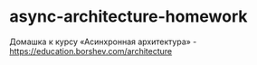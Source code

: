 # async-architecture-homework
Домашка к курсу «Асинхронная архитектура» - https://education.borshev.com/architecture
